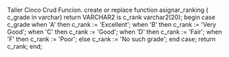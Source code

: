 Taller Cinco Crud
Funcion.
create or replace function asignar_ranking (
c_grade in varchar)
return VARCHAR2
is
c_rank varchar2(20);
begin
    case c_grade
        when 'A' then
            c_rank := 'Excellent';
        when 'B' then
            c_rank := 'Very Good';
        when 'C' then
            c_rank := 'Good';
        when 'D' then
            c_rank := 'Fair';
        when 'F' then
            c_rank := 'Poor';
    else
        c_rank := 'No such grade';
        end case;
    return c_rank;
end;
